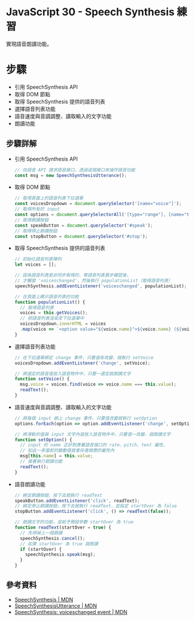 # JavaScript 30 - Speech Synthesis 練習

實現語音朗讀功能。

# 步驟

- 引用 SpeechSynthesis API
- 取得 DOM 節點
- 取得 SpeechSynthesis 提供的語音列表
- 選擇語音列表功能
- 語音速度與音調調整、讀取輸入的文字功能
- 朗讀功能

## 步驟詳解

- 引用 SpeechSynthesis API
  ```javascript
  // 向語音 API 請求語音接口，透過這個接口來操作語音功能
  const msg = new SpeechSynthesisUtterance();
  ```
- 取得 DOM 節點
  ```javascript
  // 取得頁面上的語音列表下拉選單
  const voicesDropdown = document.querySelector('[name="voice"]');
  // 取得所有的 input
  const options = document.querySelectorAll('[type="range"], [name="text"]');
  // 取得朗讀按鈕
  const speakButton = document.querySelector('#speak');
  // 取得停止朗讀按鈕
  const stopButton = document.querySelector('#stop');
  ```
- 取得 SpeechSynthesis 提供的語音列表
  ```javascript
  // 初始化語音列表陣列
  let voices = [];

  // 因為語音列表是非同步取得的，等語音列表異步確認後，
  // 才觸發 'voiceschanged'，然後執行 populationList（取得語音列表）
  speechSynthesis.addEventListener('voiceschanged', populationList);

  // 在頁面上顯示語音列表的功能
  function populationList() {
    // 取得語音列表
    voices = this.getVoices();
    // 把語音列表渲染至下拉選單中
    voicesDropdown.innerHTML = voices
    .map(voice => `<option value="${voice.name}">${voice.name} (${voice.lang})</option>`);
  }
  ```
- 選擇語音列表功能
  ```javascript
  // 在下拉選單綁定 change 事件，只要值有改變，就執行 setVoice
  voicesDropdown.addEventListener('change', setVoice);

  // 將選定的語音值放入語音物件中，只要一選定就朗讀文字
  function setVoice() {
    msg.voice = voices.find(voice => voice.name === this.value);
    readText();
  }
  ```
- 語音速度與音調調整、讀取輸入的文字功能
  ```javascript
  // 將每個 input 綁上 change 事件，只要值改變就執行 setOption
  options.forEach(option => option.addEventListener('change', setOption));

  // 將滑軌的值與 input 文字內容放入語音物件中，只要值一改變，就朗讀文字
  function setOption() {
    // input 的 name 正好對應著語音接口的 rate、pitch、text 屬性，
    // 如此一來當前的變動值就會存進相應的屬性內
    msg[this.name] = this.value;
    // 接著執行朗讀功能
    readText();
  }
  ```
- 語音朗讀功能
  ```javascript
  // 綁定朗讀按鈕，按下去就執行 readText
  speakButton.addEventListener('click', readText);
  // 綁定停止朗讀按鈕，按下去就執行 readText，並指定 startOver 為 false
  stopButton.addEventListener('click', () => readText(false));

  // 朗讀文字的功能，並給予預設參數 startOver 為 true
  function readText(startOver = true) {
    // 先停掉上一個朗讀
    speechSynthesis.cancel();
    // 如果 startOver 為 true 就朗讀
    if (startOver) {
      speechSynthesis.speak(msg);
    }
  }
  ```

## 參考資料
- [SpeechSynthesis | MDN](https://developer.mozilla.org/zh-CN/docs/Web/API/SpeechSynthesis)
- [SpeechSynthesisUtterance | MDN](https://developer.mozilla.org/en-US/docs/Web/API/SpeechSynthesisUtterance)
- [SpeechSynthesis: voiceschanged event | MDN](https://developer.mozilla.org/zh-CN/docs/Web/API/SpeechSynthesis/voiceschanged_event)